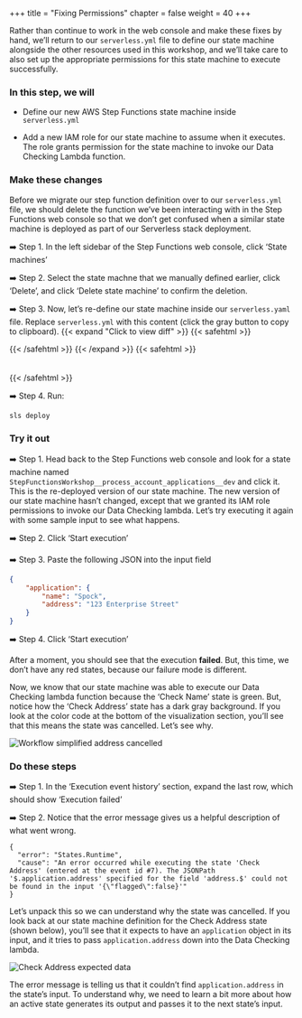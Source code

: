 +++
title = "Fixing Permissions"
chapter = false
weight = 40
+++

Rather than continue to work in the web console and make these fixes by hand, we’ll return to our `serverless.yml` file to define our state machine alongside the other resources used in this workshop, and we’ll take care to also set up the appropriate permissions for this state machine to execute successfully.

### In this step, we will

* Define our new AWS Step Functions state machine inside `serverless.yml`

* Add a new IAM role for our state machine to assume when it executes. The role grants permission for the state machine to invoke our Data Checking Lambda function.

### Make these changes

Before we migrate our step function definition over to our `serverless.yml` file, we should delete the function we’ve been interacting with in the Step Functions web console so that we don’t get confused when a similar state machine is deployed as part of our Serverless stack deployment.

➡️ Step 1. In the left sidebar of the Step Functions web console, click ‘State machines’

➡️ Step 2. Select the state machne that we manually defined earlier, click ‘Delete’, and click ‘Delete state machine’ to confirm the deletion.

➡️ Step 3. Now, let’s re-define our state machine inside our `serverless.yaml` file. Replace `serverless.yml` with <span class="clipBtn clipboard" data-clipboard-target="#id9f8a6b1306e349bfa86142e515000923">this content</span> (click the gray button to copy to clipboard). 
{{< expand "Click to view diff" >}} {{< safehtml >}}
<div id="diff-id9f8a6b1306e349bfa86142e515000923"></div> <pre style="display: none;" data-diff-for="diff-id9f8a6b1306e349bfa86142e515000923">commit c9b0e65eca70946d4da2fceaca4b26bfc6641a76
Author: Gabe Hollombe <gabe@avantbard.com>
Date:   Tue Oct 15 16:13:21 2019 +0800

    Add StepFunction simplified workflow to serverless.yml

diff --git a/serverless.yml b/serverless.yml
index 07bc6d3..0b9f3b9 100644
--- a/serverless.yml
+++ b/serverless.yml
@@ -210,4 +210,65 @@ resources:
                         AttributeName: state
                         KeyType: HASH
                 Projection:
-                    ProjectionType: ALL
\ No newline at end of file
+                    ProjectionType: ALL
+
+    StepFunctionRole:
+      Type: 'AWS::IAM::Role'
+      Properties:
+        AssumeRolePolicyDocument:
+            Version: '2012-10-17'
+            Statement:
+                -
+                  Effect: Allow
+                  Principal:
+                      Service: 'states.amazonaws.com'
+                  Action: 'sts:AssumeRole'
+        Policies:
+            -
+              PolicyName: lambda
+              PolicyDocument:
+                Statement:
+                  -
+                    Effect: Allow
+                    Action: 'lambda:InvokeFunction'
+                    Resource:
+                        - Fn::GetAtt: [DataCheckingLambdaFunction, Arn]
+
+    ProcessApplicationsStateMachine:
+      Type: AWS::StepFunctions::StateMachine
+      Properties:
+        StateMachineName: ${self:service}__process_account_applications__${self:provider.stage}
+        RoleArn: !GetAtt StepFunctionRole.Arn
+        DefinitionString:
+          !Sub
+            - |-
+              {
+                "StartAt": "Check Name",
+                "States": {
+                    "Check Name": {
+                        "Type": "Task",
+                        "Parameters": {
+                            "command": "CHECK_NAME",
+                            "data": { "name.$": "$.application.name" }
+                        },
+                        "Resource": "#{dataCheckingLambdaArn}",
+                        "Next": "Check Address"
+                    },
+                    "Check Address": {
+                        "Type": "Task",
+                        "Parameters": {
+                            "command": "CHECK_ADDRESS",
+                            "data": { "address.$": "$.application.address" }
+                        },
+                        "Resource": "#{dataCheckingLambdaArn}",
+                        "Next": "Approve Application"
+                    },
+                    "Approve Application": {
+                        "Type": "Pass",
+                        "End": true
+                    }
+                }
+              }
+            - {
+              dataCheckingLambdaArn: !GetAtt [DataCheckingLambdaFunction, Arn],
+            }
\ No newline at end of file
</pre>
{{< /safehtml >}} {{< /expand >}}
{{< safehtml >}}
<textarea id="id9f8a6b1306e349bfa86142e515000923" style="position: relative; left: -1000px; width: 1px; height: 1px;">service: StepFunctionsWorkshop

plugins:
  - serverless-cf-vars

custom:
  applicationsTable: '${self:service}__account_applications__${self:provider.stage}'

provider:
  name: aws
  runtime: nodejs10.x
  memorySize: 128
  stage: dev

functions:
  SubmitApplication:
    name: ${self:service}__account_applications__submit__${self:provider.stage}
    handler: account-applications/submit.handler
    environment:
      REGION: ${self:provider.region}
      ACCOUNTS_TABLE_NAME: ${self:custom.applicationsTable}
    role: SubmitRole

  FlagApplication:
    name: ${self:service}__account_applications__flag__${self:provider.stage}
    handler: account-applications/flag.handler
    environment:
      REGION: ${self:provider.region}
      ACCOUNTS_TABLE_NAME: ${self:custom.applicationsTable}
    role: FlagRole

  FindApplications:
    name: ${self:service}__account_applications__find__${self:provider.stage}
    handler: account-applications/find.handler
    environment:
      REGION: ${self:provider.region}
      ACCOUNTS_TABLE_NAME: ${self:custom.applicationsTable}
    role: FindRole

  RejectApplication:
    name: ${self:service}__account_applications__reject__${self:provider.stage}
    handler: account-applications/reject.handler
    environment:
      REGION: ${self:provider.region}
      ACCOUNTS_TABLE_NAME: ${self:custom.applicationsTable}
    role: RejectRole

  ApproveApplication:
    name: ${self:service}__account_applications__approve__${self:provider.stage}
    handler: account-applications/approve.handler
    environment:
      REGION: ${self:provider.region}
      ACCOUNTS_TABLE_NAME: ${self:custom.applicationsTable}
    role: ApproveRole

  DataChecking:
    name: ${self:service}__data_checking__${self:provider.stage}
    handler: data-checking.handler
    role: DataCheckingRole

resources:
  Resources:
    LambdaLoggingPolicy:
      Type: 'AWS::IAM::ManagedPolicy'
      Properties:
        PolicyDocument:
          Version: '2012-10-17'
          Statement:
            - Effect: Allow
              Action:
                - logs:CreateLogGroup
                - logs:CreateLogStream
                - logs:PutLogEvents
              Resource:
                - 'Fn::Join':
                  - ':'
                  -
                    - 'arn:aws:logs'
                    - Ref: 'AWS::Region'
                    - Ref: 'AWS::AccountId'
                    - 'log-group:/aws/lambda/*:*:*'

    DynamoPolicy:
      Type: 'AWS::IAM::ManagedPolicy'
      Properties:
        PolicyDocument:
          Version: '2012-10-17'
          Statement:
            - Effect: "Allow"
              Action:
                - "dynamodb:*"
              Resource:
                - { "Fn::GetAtt": ["ApplicationsDynamoDBTable", "Arn" ] }
                - 'Fn::Join':
                    - '/'
                    -
                        - { "Fn::GetAtt": ["ApplicationsDynamoDBTable", "Arn" ] }
                        - '*'

    SubmitRole:
      Type: AWS::IAM::Role
      Properties:
        AssumeRolePolicyDocument:
          Version: '2012-10-17'
          Statement:
            - Effect: Allow
              Principal:
                Service:
                  - lambda.amazonaws.com
              Action: sts:AssumeRole
        ManagedPolicyArns:
          - { Ref: LambdaLoggingPolicy }
          - { Ref: DynamoPolicy }

    FlagRole:
      Type: AWS::IAM::Role
      Properties:
        AssumeRolePolicyDocument:
          Version: '2012-10-17'
          Statement:
            - Effect: Allow
              Principal:
                Service:
                  - lambda.amazonaws.com
              Action: sts:AssumeRole
        ManagedPolicyArns:
          - { Ref: LambdaLoggingPolicy }
          - { Ref: DynamoPolicy }

    RejectRole:
      Type: AWS::IAM::Role
      Properties:
        AssumeRolePolicyDocument:
          Version: '2012-10-17'
          Statement:
            - Effect: Allow
              Principal:
                Service:
                  - lambda.amazonaws.com
              Action: sts:AssumeRole
        ManagedPolicyArns:
          - { Ref: LambdaLoggingPolicy }
          - { Ref: DynamoPolicy }

    ApproveRole:
      Type: AWS::IAM::Role
      Properties:
        AssumeRolePolicyDocument:
          Version: '2012-10-17'
          Statement:
            - Effect: Allow
              Principal:
                Service:
                  - lambda.amazonaws.com
              Action: sts:AssumeRole
        ManagedPolicyArns:
          - { Ref: LambdaLoggingPolicy }
          - { Ref: DynamoPolicy }

    FindRole:
      Type: AWS::IAM::Role
      Properties:
        AssumeRolePolicyDocument:
          Version: '2012-10-17'
          Statement:
            - Effect: Allow
              Principal:
                Service:
                  - lambda.amazonaws.com
              Action: sts:AssumeRole
        ManagedPolicyArns:
          - { Ref: LambdaLoggingPolicy }
          - { Ref: DynamoPolicy }

    DataCheckingRole:
      Type: AWS::IAM::Role
      Properties:
        AssumeRolePolicyDocument:
          Version: '2012-10-17'
          Statement:
            - Effect: Allow
              Principal:
                Service:
                  - lambda.amazonaws.com
              Action: sts:AssumeRole
        ManagedPolicyArns:
          - { Ref: LambdaLoggingPolicy }

    ApplicationsDynamoDBTable:
      Type: 'AWS::DynamoDB::Table'
      Properties:
        TableName: ${self:custom.applicationsTable}
        AttributeDefinitions:
          -
            AttributeName: id
            AttributeType: S
          -
            AttributeName: state
            AttributeType: S
        KeySchema:
          -
            AttributeName: id
            KeyType: HASH
        BillingMode: PAY_PER_REQUEST
        GlobalSecondaryIndexes:
            -
                IndexName: state
                KeySchema:
                    -
                        AttributeName: state
                        KeyType: HASH
                Projection:
                    ProjectionType: ALL

    StepFunctionRole:
      Type: 'AWS::IAM::Role'
      Properties:
        AssumeRolePolicyDocument:
            Version: '2012-10-17'
            Statement:
                -
                  Effect: Allow
                  Principal:
                      Service: 'states.amazonaws.com'
                  Action: 'sts:AssumeRole'
        Policies:
            -
              PolicyName: lambda
              PolicyDocument:
                Statement:
                  -
                    Effect: Allow
                    Action: 'lambda:InvokeFunction'
                    Resource:
                        - Fn::GetAtt: [DataCheckingLambdaFunction, Arn]

    ProcessApplicationsStateMachine:
      Type: AWS::StepFunctions::StateMachine
      Properties:
        StateMachineName: ${self:service}__process_account_applications__${self:provider.stage}
        RoleArn: !GetAtt StepFunctionRole.Arn
        DefinitionString:
          !Sub
            - |-
              {
                "StartAt": "Check Name",
                "States": {
                    "Check Name": {
                        "Type": "Task",
                        "Parameters": {
                            "command": "CHECK_NAME",
                            "data": { "name.$": "$.application.name" }
                        },
                        "Resource": "#{dataCheckingLambdaArn}",
                        "Next": "Check Address"
                    },
                    "Check Address": {
                        "Type": "Task",
                        "Parameters": {
                            "command": "CHECK_ADDRESS",
                            "data": { "address.$": "$.application.address" }
                        },
                        "Resource": "#{dataCheckingLambdaArn}",
                        "Next": "Approve Application"
                    },
                    "Approve Application": {
                        "Type": "Pass",
                        "End": true
                    }
                }
              }
            - {
              dataCheckingLambdaArn: !GetAtt [DataCheckingLambdaFunction, Arn],
            }
</textarea>
{{< /safehtml >}}

➡️ Step 4. Run:

```bash
sls deploy
```


### Try it out

➡️ Step 1. Head back to the Step Functions web console and look for a state machine named `StepFunctionsWorkshop__process_account_applications__dev` and click it. This is the re-deployed version of our state machine. The new version of our state machine hasn’t changed, except that we granted its IAM role permissions to invoke our Data Checking lambda. Let’s try executing it again with some sample input to see what happens.

➡️ Step 2. Click ‘Start execution’

➡️ Step 3. Paste the following JSON into the input field

```json
{
    "application": { 
        "name": "Spock", 
        "address": "123 Enterprise Street" 
    }
}
```

➡️ Step 4. Click ‘Start execution’


After a moment, you should see that the execution **failed**. But, this time, we don’t have any red states, because our failure mode is different. 

Now, we know that our state machine was able to execute our Data Checking lambda function because the ‘Check Name’ state is green. But, notice how the ‘Check Address’ state has a dark gray background. If you look at the color code at the bottom of the visualization section, you’ll see that this means the state was cancelled. Let’s see why.

![Workflow simplified address cancelled](/images/simplified-workflow-vis-address-error.png)

### Do these steps

➡️ Step 1. In the ‘Execution event history’ section, expand the last row, which should show ‘Execution failed’

➡️ Step 2. Notice that the error message gives us a helpful description of what went wrong.

```
{
  "error": "States.Runtime",
  "cause": "An error occurred while executing the state 'Check Address' (entered at the event id #7). The JSONPath '$.application.address' specified for the field 'address.$' could not be found in the input '{\"flagged\":false}'"
}
```

Let’s unpack this so we can understand why the state was cancelled.  If you look back at our state machine definition for the Check Address state (shown below), you’ll see that it expects to have an `application` object in its input, and it tries to pass `application.address` down into the Data Checking lambda. 

![Check Address expected data](/images/check_address_expectation.png)

The error message is telling us that it couldn’t find `application.address` in the state’s input. To understand why, we need to learn a bit more about how an active state generates its output and passes it to the next state’s input.
